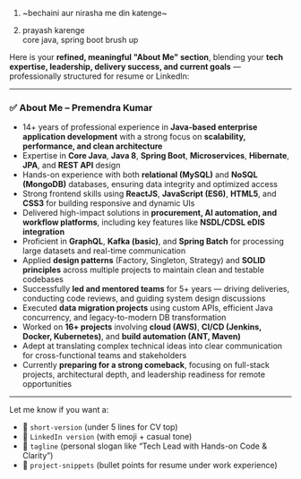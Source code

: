 1. ~bechaini aur nirasha me din katenge~


2. prayash karenge  
core java, spring boot brush up   



Here is your **refined, meaningful "About Me" section**, blending your **tech expertise, leadership, delivery success, and current goals** — professionally structured for resume or LinkedIn:

---

### ✅ **About Me – Premendra Kumar**

* 14+ years of professional experience in **Java-based enterprise application development** with a strong focus on **scalability, performance, and clean architecture**
* Expertise in **Core Java**, **Java 8**, **Spring Boot**, **Microservices**, **Hibernate**, **JPA**, and **REST API** design
* Hands-on experience with both **relational (MySQL)** and **NoSQL (MongoDB)** databases, ensuring data integrity and optimized access
* Strong frontend skills using **ReactJS**, **JavaScript (ES6)**, **HTML5**, and **CSS3** for building responsive and dynamic UIs
* Delivered high-impact solutions in **procurement, AI automation, and workflow platforms**, including key features like **NSDL/CDSL eDIS integration**
* Proficient in **GraphQL**, **Kafka (basic)**, and **Spring Batch** for processing large datasets and real-time communication
* Applied **design patterns** (Factory, Singleton, Strategy) and **SOLID principles** across multiple projects to maintain clean and testable codebases
* Successfully **led and mentored teams** for 5+ years — driving deliveries, conducting code reviews, and guiding system design discussions
* Executed **data migration projects** using custom APIs, efficient Java concurrency, and legacy-to-modern DB transformation
* Worked on **16+ projects** involving **cloud (AWS)**, **CI/CD (Jenkins, Docker, Kubernetes)**, and **build automation (ANT, Maven)**
* Adept at translating complex technical ideas into clear communication for cross-functional teams and stakeholders
* Currently **preparing for a strong comeback**, focusing on full-stack projects, architectural depth, and leadership readiness for remote opportunities

---

Let me know if you want a:

* 🔹 `short-version` (under 5 lines for CV top)
* 🔹 `LinkedIn version` (with emoji + casual tone)
* 🔹 `tagline` (personal slogan like “Tech Lead with Hands-on Code & Clarity”)
* 🔹 `project-snippets` (bullet points for resume under work experience)



